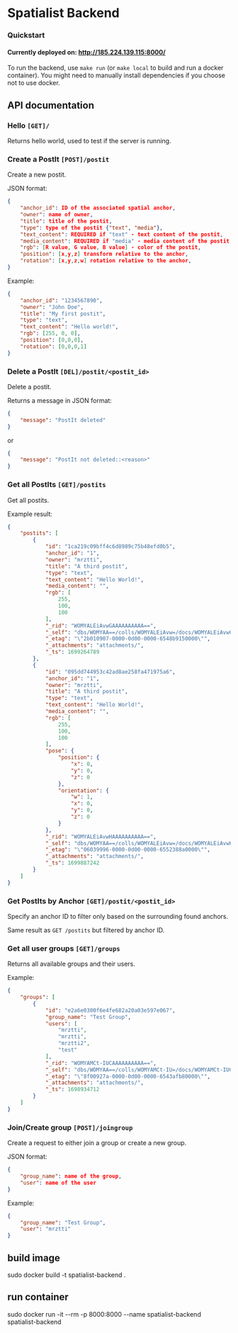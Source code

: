 # Spatialist Backend

### Quickstart

#### Currently deployed on: http://185.224.139.115:8000/

To run the backend, use `make run` (or `make local` to build and run a docker container).
You might need to manually install dependencies if you choose not to use docker.

## API documentation

### Hello  `[GET]/`  
Returns hello world, used to test if the server is running.

### Create a PostIt  `[POST]/postit`

Create a new postit.

JSON format:
```json
{
    "anchor_id": ID of the associated spatial anchor,
    "owner": name of owner,
    "title": title of the postit,
    "type": type of the postit {"text", "media"},
    "text_content": REQUIRED if "text" - text content of the postit,
    "media_content": REQUIRED if "media" - media content of the postit,
    "rgb": [R value, G value, B value] - color of the postit,
    "position": [x,y,z] transform relative to the anchor,
    "rotation": [x,y,z,w] rotation relative to the anchor,
}
```

Example:
```json
{
    "anchor_id": "1234567890",
    "owner": "John Doe",
    "title": "My first postit",
    "type": "text",
    "text_content": "Hello world!",
    "rgb": [255, 0, 0],
    "position": [0,0,0],
    "rotation": [0,0,0,1]
}
```

### Delete a PostIt  `[DEL]/postit/<postit_id>`
Delete a postit.

Returns a message in JSON format:
```json
{
    "message": "PostIt deleted"
}
```
or
```json
{
    "message": "PostIt not deleted::<reason>"
}
```

### Get all PostIts  `[GET]/postits`
Get all postits.

Example result:
```json
{
    "postits": [
        {
            "id": "1ca219c09bff4c6d8989c75b48efd0b5",
            "anchor_id": "1",
            "owner": "mrztti",
            "title": "A third postit",
            "type": "text",
            "text_content": "Hello World!",
            "media_content": "",
            "rgb": [
                255,
                100,
                100
            ],
            "_rid": "WOMYALEiAvwGAAAAAAAAAA==",
            "_self": "dbs/WOMYAA==/colls/WOMYALEiAvw=/docs/WOMYALEiAvwGAAAAAAAAAA==/",
            "_etag": "\"2b010907-0000-0d00-0000-6548b9150000\"",
            "_attachments": "attachments/",
            "_ts": 1699264789
        },
        {
            "id": "095dd744953c42ad8ae258fa471975a6",
            "anchor_id": "1",
            "owner": "mrztti",
            "title": "A third postit",
            "type": "text",
            "text_content": "Hello World!",
            "media_content": "",
            "rgb": [
                255,
                100,
                100
            ],
            "pose": {
                "position": {
                    "x": 0,
                    "y": 0,
                    "z": 0
                },
                "orientation": {
                    "w": 1,
                    "x": 0,
                    "y": 0,
                    "z": 0
                }
            },
            "_rid": "WOMYALEiAvwHAAAAAAAAAA==",
            "_self": "dbs/WOMYAA==/colls/WOMYALEiAvw=/docs/WOMYALEiAvwHAAAAAAAAAA==/",
            "_etag": "\"06039996-0000-0d00-0000-6552388a0000\"",
            "_attachments": "attachments/",
            "_ts": 1699887242
        }
    ]
}
```

### Get PostIts by Anchor  `[GET]/postit/<postit_id>`

Specify an anchor ID to filter only based on the surrounding found anchors.

Same result as `GET /postits` but filtered by anchor ID.

### Get all user groups  `[GET]/groups`

Returns all available groups and their users.

Example:
```json
{
    "groups": [
        {
            "id": "e2a6e0300f6e4fe682a20a03e597e067",
            "group_name": "Test Group",
            "users": [
                "mrztti",
                "mrztti",
                "mrztti2",
                "test"
            ],
            "_rid": "WOMYAMCt-IUCAAAAAAAAAA==",
            "_self": "dbs/WOMYAA==/colls/WOMYAMCt-IU=/docs/WOMYAMCt-IUCAAAAAAAAAA==/",
            "_etag": "\"8f00927a-0000-0d00-0000-6543afb80000\"",
            "_attachments": "attachments/",
            "_ts": 1698934712
        }
    ]
}
```

### Join/Create group `[POST]/joingroup`

Create a request to either join a group or create a new group.

JSON format:
```json
{
    "group_name": name of the group,
    "user": name of the user
}
```

Example:
```json
{
    "group_name": "Test Group",
    "user": "mrztti"
}
```




## build image
sudo docker build -t spatialist-backend .

## run container
sudo docker run -it --rm -p 8000:8000 --name spatialist-backend spatialist-backend
